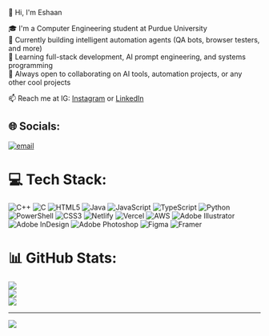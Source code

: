 👋 Hi, I'm Eshaan

🎓 I'm a Computer Engineering student at Purdue University<br/>
🔭 Currently building intelligent automation agents (QA bots, browser testers, and more)<br/>
🌱 Learning full-stack development, AI prompt engineering, and systems programming<br/>
👯 Always open to collaborating on AI tools, automation projects, or any other cool projects <br/>

📫 Reach me at     IG: [Instagram](https://www.instagram.com/eshaangulati123/?locale=zh_CN&hl=af) or [LinkedIn](https://www.linkedin.com/in/eshaangulati)<br/>


## 🌐 Socials:
[![email](https://img.shields.io/badge/Email-D14836?logo=gmail&logoColor=white)](mailto:gulatie@purdue.edu ) 

# 💻 Tech Stack:
![C++](https://img.shields.io/badge/c++-%2300599C.svg?style=for-the-badge&logo=c%2B%2B&logoColor=white) ![C](https://img.shields.io/badge/c-%2300599C.svg?style=for-the-badge&logo=c&logoColor=white) ![HTML5](https://img.shields.io/badge/html5-%23E34F26.svg?style=for-the-badge&logo=html5&logoColor=white) ![Java](https://img.shields.io/badge/java-%23ED8B00.svg?style=for-the-badge&logo=openjdk&logoColor=white) ![JavaScript](https://img.shields.io/badge/javascript-%23323330.svg?style=for-the-badge&logo=javascript&logoColor=%23F7DF1E) ![TypeScript](https://img.shields.io/badge/typescript-%23007ACC.svg?style=for-the-badge&logo=typescript&logoColor=white) ![Python](https://img.shields.io/badge/python-3670A0?style=for-the-badge&logo=python&logoColor=ffdd54) ![PowerShell](https://img.shields.io/badge/PowerShell-%235391FE.svg?style=for-the-badge&logo=powershell&logoColor=white) ![CSS3](https://img.shields.io/badge/css3-%231572B6.svg?style=for-the-badge&logo=css3&logoColor=white) ![Netlify](https://img.shields.io/badge/netlify-%23000000.svg?style=for-the-badge&logo=netlify&logoColor=#00C7B7) ![Vercel](https://img.shields.io/badge/vercel-%23000000.svg?style=for-the-badge&logo=vercel&logoColor=white) ![AWS](https://img.shields.io/badge/AWS-%23FF9900.svg?style=for-the-badge&logo=amazon-aws&logoColor=white) ![Adobe Illustrator](https://img.shields.io/badge/adobe%20illustrator-%23FF9A00.svg?style=for-the-badge&logo=adobe%20illustrator&logoColor=white) ![Adobe InDesign](https://img.shields.io/badge/Adobe%20InDesign-49021F?style=for-the-badge&logo=adobeindesign&logoColor=FF3366) ![Adobe Photoshop](https://img.shields.io/badge/adobe%20photoshop-%2331A8FF.svg?style=for-the-badge&logo=adobe%20photoshop&logoColor=white) ![Figma](https://img.shields.io/badge/figma-%23F24E1E.svg?style=for-the-badge&logo=figma&logoColor=white) ![Framer](https://img.shields.io/badge/Framer-black?style=for-the-badge&logo=framer&logoColor=blue)
# 📊 GitHub Stats:
![](https://github-readme-stats.vercel.app/api?username=eshaangulati123&theme=radical&hide_border=false&include_all_commits=false&count_private=false)<br/>
![](https://nirzak-streak-stats.vercel.app/?user=eshaangulati123&theme=radical&hide_border=false)<br/>
![](https://github-readme-stats.vercel.app/api/top-langs/?username=eshaangulati123&theme=radical&hide_border=false&include_all_commits=false&count_private=false&layout=compact)

---
[![](https://visitcount.itsvg.in/api?id=eshaangulati123&icon=0&color=0)](https://visitcount.itsvg.in)

<!-- Proudly created with GPRM ( https://gprm.itsvg.in ) -->

